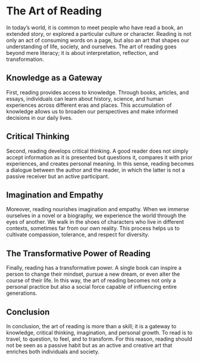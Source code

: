 # The Art of Reading  

In today’s world, it is common to meet people who have read a book, an extended story, or explored a particular culture or character. Reading is not only an act of consuming words on a page, but also an art that shapes our understanding of life, society, and ourselves. The art of reading goes beyond mere literacy; it is about interpretation, reflection, and transformation.  

## Knowledge as a Gateway  
First, reading provides access to knowledge. Through books, articles, and essays, individuals can learn about history, science, and human experiences across different eras and places. This accumulation of knowledge allows us to broaden our perspectives and make informed decisions in our daily lives.  

## Critical Thinking  
Second, reading develops critical thinking. A good reader does not simply accept information as it is presented but questions it, compares it with prior experiences, and creates personal meaning. In this sense, reading becomes a dialogue between the author and the reader, in which the latter is not a passive receiver but an active participant.  

## Imagination and Empathy  
Moreover, reading nourishes imagination and empathy. When we immerse ourselves in a novel or a biography, we experience the world through the eyes of another. We walk in the shoes of characters who live in different contexts, sometimes far from our own reality. This process helps us to cultivate compassion, tolerance, and respect for diversity.  

## The Transformative Power of Reading  
Finally, reading has a transformative power. A single book can inspire a person to change their mindset, pursue a new dream, or even alter the course of their life. In this way, the art of reading becomes not only a personal practice but also a social force capable of influencing entire generations.  

## Conclusion  
In conclusion, the art of reading is more than a skill; it is a gateway to knowledge, critical thinking, imagination, and personal growth. To read is to travel, to question, to feel, and to transform. For this reason, reading should not be seen as a passive habit but as an active and creative art that enriches both individuals and society.  

